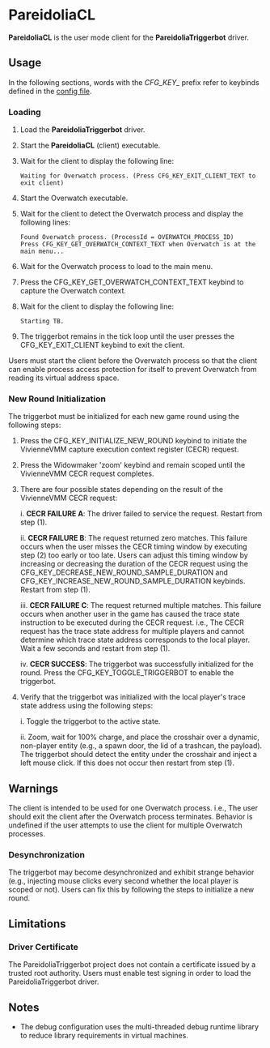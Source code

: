 # PareidoliaCL

**PareidoliaCL** is the user mode client for the **PareidoliaTriggerbot** driver.

## Usage

In the following sections, words with the *CFG_KEY_* prefix refer to keybinds defined in the [config file](../Common/config.h/).

### Loading

1. Load the **PareidoliaTriggerbot** driver.

2. Start the **PareidoliaCL** (client) executable.

3. Wait for the client to display the following line:

    ```
    Waiting for Overwatch process. (Press CFG_KEY_EXIT_CLIENT_TEXT to exit client)
    ```

4. Start the Overwatch executable.

5. Wait for the client to detect the Overwatch process and display the following lines:

    ```
    Found Overwatch process. (ProcessId = OVERWATCH_PROCESS_ID)
    Press CFG_KEY_GET_OVERWATCH_CONTEXT_TEXT when Overwatch is at the main menu...
    ```

5. Wait for the Overwatch process to load to the main menu.

6. Press the CFG_KEY_GET_OVERWATCH_CONTEXT_TEXT keybind to capture the Overwatch context.

7. Wait for the client to display the following line:

    ```
    Starting TB.
    ```

8. The triggerbot remains in the tick loop until the user presses the CFG_KEY_EXIT_CLIENT keybind to exit the client.

Users must start the client before the Overwatch process so that the client can enable process access protection for itself to prevent Overwatch from reading its virtual address space.

### New Round Initialization

The triggerbot must be initialized for each new game round using the following steps:

1. Press the CFG_KEY_INITIALIZE_NEW_ROUND keybind to initiate the VivienneVMM capture execution context register (CECR) request.

2. Press the Widowmaker 'zoom' keybind and remain scoped until the VivienneVMM CECR request completes.

3. There are four possible states depending on the result of the VivienneVMM CECR request:

    i. **CECR FAILURE A**: The driver failed to service the request. Restart from step (1).

    ii. **CECR FAILURE B**: The request returned zero matches. This failure occurs when the user misses the CECR timing window by executing step (2) too early or too late. Users can adjust this timing window by increasing or decreasing the duration of the CECR request using the CFG_KEY_DECREASE_NEW_ROUND_SAMPLE_DURATION and CFG_KEY_INCREASE_NEW_ROUND_SAMPLE_DURATION keybinds. Restart from step (1).

    iii. **CECR FAILURE C**: The request returned multiple matches. This failure occurs when another user in the game has caused the trace state instruction to be executed during the CECR request. i.e., The CECR request has the trace state address for multiple players and cannot determine which trace state address corresponds to the local player. Wait a few seconds and restart from step (1).

    iv. **CECR SUCCESS**: The triggerbot was successfully initialized for the round. Press the CFG_KEY_TOGGLE_TRIGGERBOT to enable the triggerbot.

4. Verify that the triggerbot was initialized with the local player's trace state address using the following steps:

    i. Toggle the triggerbot to the active state.

    ii. Zoom, wait for 100% charge, and place the crosshair over a dynamic, non-player entity (e.g., a spawn door, the lid of a trashcan, the payload). The triggerbot should detect the entity under the crosshair and inject a left mouse click. If this does not occur then restart from step (1).

## Warnings

The client is intended to be used for one Overwatch process. i.e., The user should exit the client after the Overwatch process terminates. Behavior is undefined if the user attempts to use the client for multiple Overwatch processes.

### Desynchronization

The triggerbot may become desynchronized and exhibit strange behavior (e.g., injecting mouse clicks every second whether the local player is scoped or not). Users can fix this by following the steps to initialize a new round.

## Limitations

### Driver Certificate

The PareidoliaTriggerbot project does not contain a certificate issued by a trusted root authority. Users must enable test signing in order to load the PareidoliaTriggerbot driver.

## Notes

* The debug configuration uses the multi-threaded debug runtime library to reduce library requirements in virtual machines.
